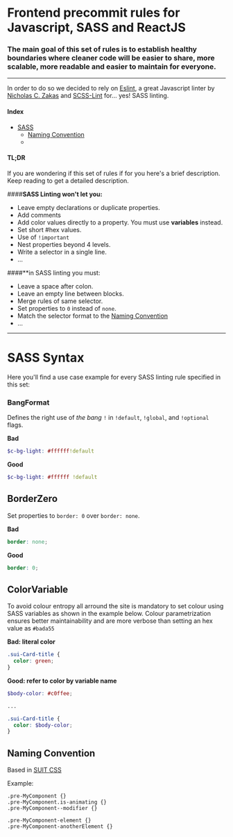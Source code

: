 # Frontend precommit rules for Javascript, SASS and ReactJS

### The main goal of this set of rules is to establish healthy boundaries where cleaner code will be easier to share, more scalable, more readable and easier to maintain for everyone.

----

In order to do so we decided to rely on [Eslint](http://eslint.org/), a great Javascript linter by [Nicholas C. Zakas](https://twitter.com/slicknet) and [SCSS-Lint](https://github.com/brigade/scss-lint) for... yes! SASS linting.

#### Index
* [SASS](sass-syntax)
    * [Naming Convention](#naming-convention)
    *

#### TL;DR
If you are wondering if this set of rules if for you here's a brief description. Keep reading to get a detailed description.

####**SASS Linting won't let you:**
- Leave empty declarations or duplicate properties.
- Add comments
- Add color values directly to a property. You must use **variables** instead.
- Set short #hex values.
- Use of `!important`
- Nest properties beyond 4 levels.
- Write a selector in a single line.
- ...

####**in SASS linting you must:
- Leave a space after colon.
- Leave an empty line between blocks.
- Merge rules of same selector.
- Set properties to `0` instead of `none`.
- Match the selector format to the [Naming Convention](#naming-convention)
- ...

----

# SASS Syntax
Here you'll find a use case example for every SASS linting rule specified in this set:

### BangFormat

Defines the right use of  *the bang* `!` in `!default`, `!global`,  and `!optional` flags.

**Bad**
```scss
$c-bg-light: #ffffff!default
```

**Good**
```scss
$c-bg-light: #ffffff !default
```

## BorderZero

Set properties to `border: 0` over `border: none`.

**Bad**
```scss
border: none;
```

**Good**
```scss
border: 0;
```

## ColorVariable

To avoid colour entropy all arround the site is mandatory to set colour using SASS variables as shown in the example below. Colour parametrization ensures better maintainability and are more verbose than setting an hex value as `#bada55`

**Bad: literal color**
```scss
.sui-Card-title {
  color: green;
}
```

**Good: refer to color by variable name**
```scss
$body-color: #c0ffee;

...

.sui-Card-title {
  color: $body-color;
}
```


## Naming Convention
Based in [SUIT CSS](https://github.com/suitcss/suit/blob/master/doc/naming-conventions.md)

Example:
```
.pre-MyComponent {}
.pre-MyComponent.is-animating {}
.pre-MyComponent--modifier {}

.pre-MyComponent-element {}
.pre-MyComponent-anotherElement {}
```
